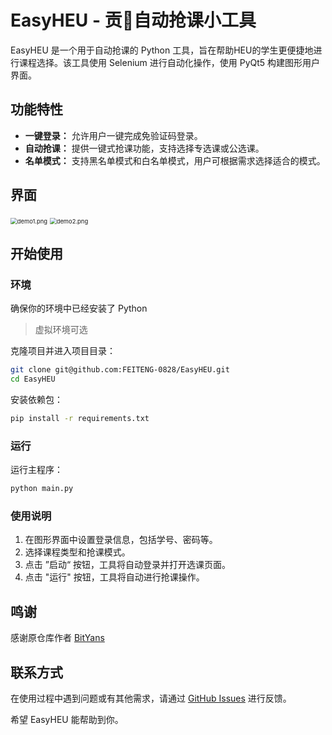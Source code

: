 # EasyHEU - 贡🍊自动抢课小工具

EasyHEU 是一个用于自动抢课的 Python 工具，旨在帮助HEU的学生更便捷地进行课程选择。该工具使用 Selenium 进行自动化操作，使用 PyQt5 构建图形用户界面。

## 功能特性

- **一键登录：** 允许用户一键完成免验证码登录。
- **自动抢课：** 提供一键式抢课功能，支持选择专选课或公选课。
- **名单模式：** 支持黑名单模式和白名单模式，用户可根据需求选择适合的模式。

## 界面

<img src="./resources/demo1.png" alt="demo1.png" style="zoom: 67%;" />
<img src="./resources/demo2.png" alt="demo2.png" style="zoom: 67%;" />

## 开始使用

### 环境

确保你的环境中已经安装了 Python

> 虚拟环境可选

克隆项目并进入项目目录：

```bash
git clone git@github.com:FEITENG-0828/EasyHEU.git
cd EasyHEU
```

安装依赖包：

```bash
pip install -r requirements.txt
```

### 运行

运行主程序：

```bash
python main.py
```

### 使用说明

1. 在图形界面中设置登录信息，包括学号、密码等。
2. 选择课程类型和抢课模式。
3. 点击 ”启动“ 按钮，工具将自动登录并打开选课页面。
4. 点击 "运行" 按钮，工具将自动进行抢课操作。

## 鸣谢

感谢原仓库作者 [BitYans](https://github.com/BitYans/EasyHEU) 

## 联系方式

在使用过程中遇到问题或有其他需求，请通过 [GitHub Issues](https://github.com/FEITENG-0828/EasyHEU/issues) 进行反馈。

希望 EasyHEU 能帮助到你。
